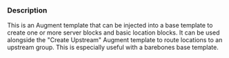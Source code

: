 ### Description

This is an Augment template that can be injected into a base template to create one or more server blocks and basic location blocks. 
It can be used alongside the "Create Upstream" Augment template to route locations to an upstream group. 
This is especially useful with a barebones base template.